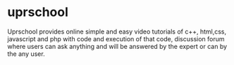 # uprschool
Uprschool provides online simple and easy video tutorials of c++, html,css, javascript and
php with code and execution of that code, discussion forum where users can ask anything and
will be answered by the expert or can by the any user.
